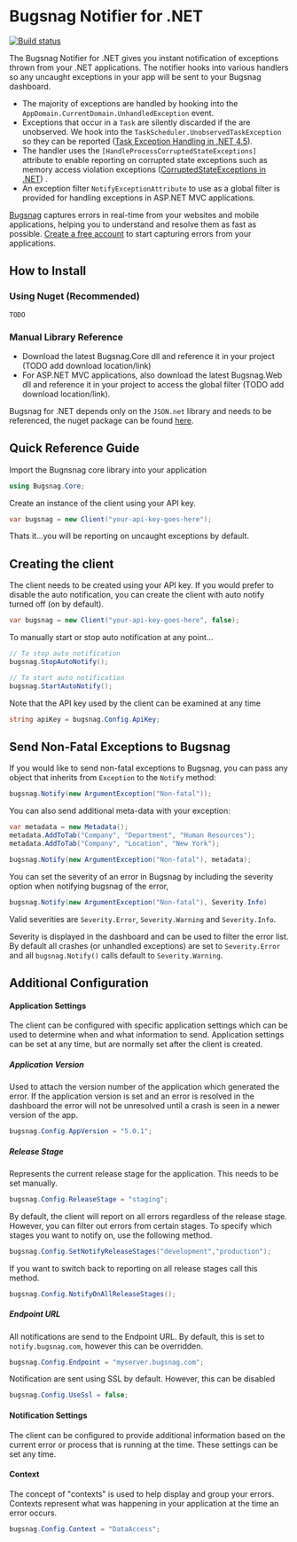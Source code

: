 Bugsnag Notifier for .NET
===========

[![Build status](https://ci.appveyor.com/api/projects/status/mbeihwth6o30h329?svg=true)](https://ci.appveyor.com/project/CodeHex/bugsnag-net)

The Bugsnag Notifier for .NET gives you instant notification of exceptions thrown from your .NET applications. The notifier hooks into various handlers so any uncaught exceptions in your app will be sent to your Bugsnag dashboard.

- The majority of exceptions are handled by hooking into the `AppDomain.CurrentDomain.UnhandledException` event.
- Exceptions that occur in a `Task` are silently discarded if the are unobserved. We hook into the `TaskScheduler.UnobservedTaskException` so they can be reported ([Task Exception Handling in .NET 4.5](http://blogs.msdn.com/b/pfxteam/archive/2011/09/28/task-exception-handling-in-net-4-5.aspx)).
- The handler uses the `[HandleProcessCorruptedStateExceptions]` attribute to enable reporting on corrupted state exceptions such as memory access violation exceptions ([CorruptedStateExceptions in .NET](http://dailydotnettips.com/2013/09/23/corruptedstateexceptions-in-net-a-way-to-handle/)) .
- An exception filter `NotifyExceptionAttribute` to use as a global filter is provided for handling exceptions in ASP.NET MVC applications.

[Bugsnag](https://bugsnag.com) captures errors in real-time from your websites and mobile applications, helping you to understand and resolve them as fast as possible. [Create a free account](https://bugsnag.com) to start capturing errors from your applications.

How to Install
--------------
### Using Nuget (Recommended)
    TODO

### Manual Library Reference

- Download the latest Bugsnag.Core dll and reference it in your project (TODO add download location/link)
- For ASP.NET MVC applications, also download the latest Bugsnag.Web dll and reference it in your project to
access the global filter (TODO add download location/link).

Bugsnag for .NET depends only on the `JSON.net` library and needs to be referenced, the nuget package can be found [here](https://www.nuget.org/packages/Newtonsoft.Json/).

Quick Reference Guide
---------------------
Import the Bugnsnag core library into your application 
```c#
using Bugsnag.Core;
```
Create an instance of the client using your API key.
```c#
var bugsnag = new Client("your-api-key-goes-here");
```
Thats it...you will be reporting on uncaught exceptions by default.

Creating the client
---------------------
The client needs to be created using your API key. If you would prefer to disable the auto notification, you can create the client with auto notify turned off (on by default).
```c#
var bugsnag = new Client("your-api-key-goes-here", false);
```
To manually start or stop auto notification at any point...
```c#
// To stop auto notification
bugsnag.StopAutoNotify();

// To start auto notification
bugsnag.StartAutoNotify();
```
Note that the API key used by the client can be examined at any time
```c#
string apiKey = bugsnag.Config.ApiKey;
```

Send Non-Fatal Exceptions to Bugsnag
------------------------------------

If you would like to send non-fatal exceptions to Bugsnag, you can pass any
object that inherits from `Exception` to the `Notify` method:

```c#
bugsnag.Notify(new ArgumentException("Non-fatal"));
```
You can also send additional meta-data with your exception:
```c#
var metadata = new Metadata();
metadata.AddToTab("Company", "Department", "Human Resources");
metadata.AddToTab("Company", "Location", "New York");

bugsnag.Notify(new ArgumentException("Non-fatal"), metadata);
```
You can set the severity of an error in Bugsnag by including the severity option when
notifying bugsnag of the error,
```c#
bugsnag.Notify(new ArgumentException("Non-fatal"), Severity.Info)
```
Valid severities are `Severity.Error`, `Severity.Warning` and `Severity.Info`.

Severity is displayed in the dashboard and can be used to filter the error list.
By default all crashes (or unhandled exceptions) are set to `Severity.Error` and all
`bugsnag.Notify()` calls default to `Severity.Warning`.

Additional Configuration
------------------------
#### Application Settings
The client can be configured with specific application settings which can be used to determine when and what information to send. Application settings can be set at any time, but are normally set after the client is created.

##### Application Version
Used to attach the version number of the application which generated the error. If the application version is set and an error is resolved in the dashboard the error will not be unresolved until a crash is seen in a newer version of the app.
```c#
bugsnag.Config.AppVersion = "5.0.1";
```

##### Release Stage
Represents the current release stage for the application. This needs to be set manually.
```c#
bugsnag.Config.ReleaseStage = "staging";
```
By default, the client will report on all errors regardless of the release stage. However, you can filter out errors from certain stages. To specify which stages you want to notify on, use the following method.
```c#
bugsnag.Config.SetNotifyReleaseStages("development","production");
```
If you want to switch back to reporting on all release stages call this method.
```c#
bugsnag.Config.NotifyOnAllReleaseStages();
```

#####  Endpoint URL
All notifications are send to the Endpoint URL. By default, this is set to `notify.bugsnag.com`, however this can be overridden.
```c#
bugsnag.Config.Endpoint = "myserver.bugsnag.com";
```
Notification are sent using SSL by default. However, this can be disabled
```c#
bugsnag.Config.UseSsl = false;
```

#### Notification Settings
The client can be configured to provide additional information based on the current error or process that is running at the time. These settings can be set any time.

#### Context
The concept of "contexts" is used to help display and group your errors. Contexts represent what was happening in your application at the time an error occurs.
```c#
bugsnag.Config.Context = "DataAccess";
```

